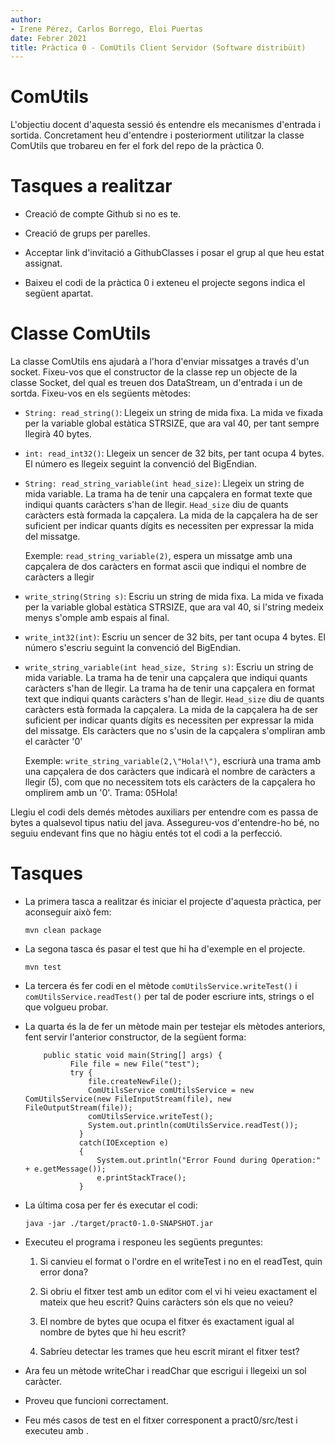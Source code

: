 ```yaml
---
author:
- Irene Pérez, Carlos Borrego, Eloi Puertas
date: Febrer 2021
title: Pràctica 0 - ComUtils Client Servidor (Software distribüit)
---
```


ComUtils
========

L'objectiu docent d'aquesta sessió és entendre els mecanismes d'entrada
i sortida. Concretament heu d'entendre i posteriorment utilitzar la
classe ComUtils que trobareu en fer el fork del repo de la pràctica 0.

Tasques a realitzar
===================

-   Creació de compte Github si no es te.

-   Creació de grups per parelles.

-   Acceptar link d'invitació a GithubClasses i posar el grup al que heu
    estat assignat.

-   Baixeu el codi de la pràctica 0 i exteneu el projecte segons indica
    el següent apartat.

Classe ComUtils
===============

La classe ComUtils ens ajudarà a l'hora d'enviar missatges a través d'un
socket. Fixeu-vos que el constructor de la classe rep un objecte de la
classe Socket, del qual es treuen dos DataStream, un d'entrada i un de
sortda. Fixeu-vos en els següents mètodes:

-   `String: read_string()`: Llegeix un string de mida fixa. La mida ve
    fixada per la variable global estàtica STRSIZE, que ara val 40, per
    tant sempre llegirà 40 bytes.

-   `int: read_int32()`: Llegeix un sencer de 32 bits, per tant ocupa 4
    bytes. El número es llegeix seguint la convenció del BigEndian.

-   `String: read_string_variable(int head_size)`: Llegeix un string de
    mida variable. La trama ha de tenir una capçalera en format texte
    que indiqui quants caràcters s'han de llegir. `Head_size` diu de
    quants caràcters està formada la capçalera. La mida de la capçalera
    ha de ser suficient per indicar quants dígits es necessiten per
    expressar la mida del missatge.

    Exemple: `read_string_variable(2)`, espera un missatge amb una
    capçalera de dos caràcters en format ascii que indiqui el nombre de
    caràcters a llegir

-   `write_string(String s)`: Escriu un string de mida fixa. La mida ve
    fixada per la variable global estàtica STRSIZE, que ara val 40, si
    l'string medeix menys s'omple amb espais al final.

-   `write_int32(int)`: Escriu un sencer de 32 bits, per tant ocupa 4
    bytes. El número s'escriu seguint la convenció del BigEndian.

-   `write_string_variable(int head_size, String s)`: Escriu un string de
    mida variable. La trama ha de tenir una capçalera que indiqui quants
    caràcters s'han de llegir. La trama ha de tenir una capçalera en
    format text que indiqui quants caràcters s'han de llegir. `Head_size`
    diu de quants caràcters està formada la capçalera. La mida de la
    capçalera ha de ser suficient per indicar quants dígits es
    necessiten per expressar la mida del missatge. Els caràcters que no
    s'usin de la capçalera s'ompliran amb el caràcter '0'

    Exemple: `write_string_variable(2,\"Hola!\")`, escriurà una trama amb
    una capçalera de dos caràcters que indicarà el nombre de caràcters a
    llegir (5), com que no necessitem tots els caràcters de la capçalera
    ho omplirem amb un '0'. Trama: 05Hola!

Llegiu el codi dels demés mètodes auxiliars per entendre com es passa de
bytes a qualsevol tipus natiu del java. Assegureu-vos d'entendre-ho bé,
no seguiu endevant fins que no hàgiu entés tot el codi a la perfecció.

Tasques
=======

-   La primera tasca a realitzar és iniciar el projecte d'aquesta
    pràctica, per aconseguir això fem:

        mvn clean package    

-   La segona tasca és pasar el test que hi ha d'exemple en el projecte.

        mvn test

-   La tercera és fer codi en el mètode `comUtilsService.writeTest()` i
    `comUtilsService.readTest()` per tal de poder escriure ints, strings
    o el que volgueu probar.

-   La quarta és la de fer un mètode main per testejar els mètodes
    anteriors, fent servir l'anterior constructor, de la següent forma:

            public static void main(String[] args) {
                  File file = new File("test");
                  try {
                      file.createNewFile();
                      ComUtilsService comUtilsService = new ComUtilsService(new FileInputStream(file), new FileOutputStream(file));
                      comUtilsService.writeTest();
                      System.out.println(comUtilsService.readTest());
                    }
                    catch(IOException e)
                    {
                        System.out.println("Error Found during Operation:" + e.getMessage());
                        e.printStackTrace();
                    }

-   La última cosa per fer és executar el codi:

        java -jar ./target/pract0-1.0-SNAPSHOT.jar 

-   Executeu el programa i responeu les següents preguntes:

    1.  Si canvieu el format o l'ordre en el writeTest i no en el
        readTest, quin error dona?

    2.  Si obriu el fitxer test amb un editor com el vi hi veieu
        exactament el mateix que heu escrit? Quins caràcters són els que
        no veieu?

    3.  El nombre de bytes que ocupa el fitxer és exactament igual al
        nombre de bytes que hi heu escrit?

    4.  Sabríeu detectar les trames que heu escrit mirant el fitxer
        test?

-   Ara feu un mètode writeChar i readChar que escrigui i llegeixi un
    sol caràcter.

-   Proveu que funcioni correctament.

-   Feu més casos de test en el fitxer corresponent a pract0/src/test i   executeu amb .
